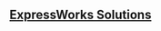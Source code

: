 ## [ExpressWorks Solutions][express-solutions]

[express-solutions]: https://github.com/azat-co/expressworks

